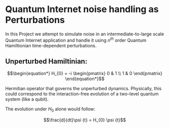 # Quantum Internet noise handling as Perturbations

In this Project we attempt to simulate noise in an intermediate-to-large scale Quantum Internet application and handle it using $n^{th}$ order Quantum Hamiltionian time-dependent perturbations.

## Unperturbed Hamiltinian:

```math
\begin{equation*}
H_{0} = -i
\begin{pmatrix}
0 & 1  \\
1 & 0 
\end{pmatrix}
\end{equation*}
```
Hermitian operator that governs the unperturbed dynamics. Physically, this could correspond to the interaction-free evolution of a two-level quantum system (like a qubit).

The evolution under $H_{0}$​ alone would follow:

```math
\frac{d}{dt}\psi {t} = H_{0} \psi {t}
```
